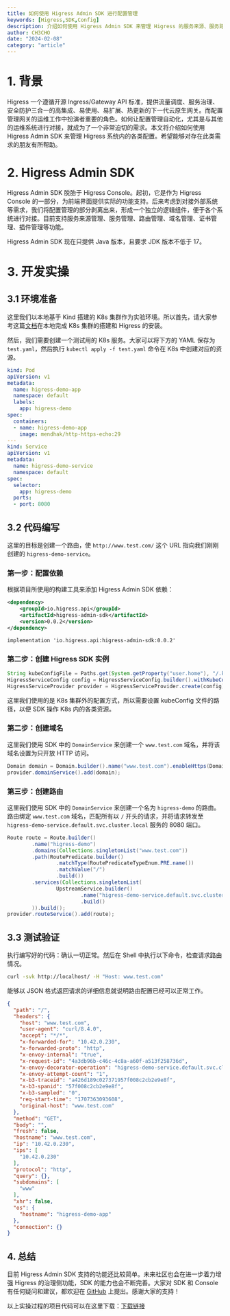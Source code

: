 ```yaml
---
title: 如何使用 Higress Admin SDK 进行配置管理
keywords: [Higress,SDK,Config]
description: 介绍如何使用 Higress Admin SDK 来管理 Higress 的服务来源、服务路由等各项配置。
author: CH3CHO
date: "2024-02-08"
category: "article"
---
```


# 1. 背景

Higress 一个遵循开源 Ingress/Gateway API 标准，提供流量调度、服务治理、安全防护三合一的高集成、易使用、易扩展、热更新的下一代云原生网关。而配置管理网关的运维工作中扮演者重要的角色。如何让配置管理自动化，尤其是与其他的运维系统进行对接，就成为了一个非常迫切的需求。本文将介绍如何使用 Higress Admin SDK 来管理 Higress 系统内的各类配置。希望能够对存在此类需求的朋友有所帮助。

# 2. Higress Admin SDK

Higress Admin SDK 脱胎于 Higress Console。起初，它是作为 Higress Console 的一部分，为前端界面提供实际的功能支持。后来考虑到对接外部系统等需求，我们将配置管理的部分剥离出来，形成一个独立的逻辑组件，便于各个系统进行对接。目前支持服务来源管理、服务管理、路由管理、域名管理、证书管理、插件管理等功能。

Higress Admin SDK 现在只提供 Java 版本，且要求 JDK 版本不低于 17。

# 3. 开发实操

## 3.1 环境准备

这里我们以本地基于 Kind 搭建的 K8s 集群作为实验环境。所以首先，请大家参考这篇[文档](https://higress.cn/docs/latest/user/quickstart/#%E5%9C%BA%E6%99%AF%E4%BA%8C%E5%9C%A8%E6%9C%AC%E5%9C%B0-k8s%E7%8E%AF%E5%A2%83%E4%B8%AD%E4%BD%BF%E7%94%A8)在本地完成 K8s 集群的搭建和 Higress 的安装。

然后，我们需要创建一个测试用的 K8s 服务。大家可以将下方的 YAML 保存为 `test.yaml`，然后执行 `kubectl apply -f test.yaml` 命令在 K8s 中创建对应的资源。

```yaml
kind: Pod
apiVersion: v1
metadata:
  name: higress-demo-app
  namespace: default
  labels:
    app: higress-demo
spec:
  containers:
  - name: higress-demo-app
    image: mendhak/http-https-echo:29
---
kind: Service
apiVersion: v1
metadata:
  name: higress-demo-service
  namespace: default
spec:
  selector:
    app: higress-demo
  ports:
  - port: 8080
```

## 3.2 代码编写

这里的目标是创建一个路由，使 `http://www.test.com/` 这个 URL 指向我们刚刚创建的 `higress-demo-service`。

### 第一步：配置依赖

根据项目所使用的构建工具来添加 Higress Admin SDK 依赖：

```xml
<dependency>
    <groupId>io.higress.api</groupId>
    <artifactId>higress-admin-sdk</artifactId>
    <version>0.0.2</version>
</dependency>
```

```
implementation 'io.higress.api:higress-admin-sdk:0.0.2'
```

### 第二步：创建 Higress SDK 实例

```java
String kubeConfigFile = Paths.get(System.getProperty("user.home"), "/.kube/config").toString();
HigressServiceConfig config = HigressServiceConfig.builder().withKubeConfigPath(kubeConfigFile).build();
HigressServiceProvider provider = HigressServiceProvider.create(config);
```

这里我们使用的是 K8s 集群外的配置方式，所以需要设置 kubeConfig 文件的路径，以便 SDK 操作 K8s 内的各类资源。

### 第二步：创建域名

这里我们使用 SDK 中的 `DomainService` 来创建一个 `www.test.com` 域名，并将该域名设置为只开放 HTTP 访问。

```java
Domain domain = Domain.builder().name("www.test.com").enableHttps(Domain.EnableHttps.OFF).build();
provider.domainService().add(domain);
```

### 第三步：创建路由

这里我们使用 SDK 中的 `DomainService` 来创建一个名为 `higress-demo` 的路由。路由绑定 `www.test.com` 域名，匹配所有以 `/` 开头的请求，并将请求转发至 `higress-demo-service.default.svc.cluster.local` 服务的 8080 端口。

```java
Route route = Route.builder()
        .name("higress-demo")
        .domains(Collections.singletonList("www.test.com"))
        .path(RoutePredicate.builder()
                .matchType(RoutePredicateTypeEnum.PRE.name())
                .matchValue("/")
                .build())
        .services(Collections.singletonList(
                UpstreamService.builder()
                        .name("higress-demo-service.default.svc.cluster.local:8080")
                        .build()
        )).build();
provider.routeService().add(route);
```

## 3.3 测试验证

执行编写好的代码：确认一切正常。然后在 Shell 中执行以下命令，检查请求路由情况。

```bash
curl -svk http://localhost/ -H "Host: www.test.com"
```

能够以 JSON 格式返回请求的详细信息就说明路由配置已经可以正常工作。

```json
{
  "path": "/",
  "headers": {
    "host": "www.test.com",
    "user-agent": "curl/8.4.0",
    "accept": "*/*",
    "x-forwarded-for": "10.42.0.230",
    "x-forwarded-proto": "http",
    "x-envoy-internal": "true",
    "x-request-id": "4a3db96b-c46c-4c8a-a60f-a513f258736d",
    "x-envoy-decorator-operation": "higress-demo-service.default.svc.cluster.local:8080/*",
    "x-envoy-attempt-count": "1",
    "x-b3-traceid": "a426d189c027371957f008c2cb2e9e8f",
    "x-b3-spanid": "57f008c2cb2e9e8f",
    "x-b3-sampled": "0",
    "req-start-time": "1707363093608",
    "original-host": "www.test.com"
  },
  "method": "GET",
  "body": "",
  "fresh": false,
  "hostname": "www.test.com",
  "ip": "10.42.0.230",
  "ips": [
    "10.42.0.230"
  ],
  "protocol": "http",
  "query": {},
  "subdomains": [
    "www"
  ],
  "xhr": false,
  "os": {
    "hostname": "higress-demo-app"
  },
  "connection": {}
}
```

## 4. 总结

目前 Higress Admin SDK 支持的功能还比较简单。未来社区也会在进一步着力增强 Higress 的治理侧功能，SDK 的能力也会不断完善。大家对 SDK 和 Console 有任何疑问和建议，都欢迎在 [GitHub](https://github.com/higress-group/higress-console) 上提出。感谢大家的支持！

以上实操过程的项目代码可以在这里下载：[下载链接](/file/20240208_higress-admin-sdk-demo.zip)
